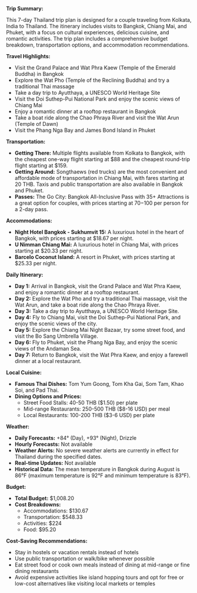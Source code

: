 **Trip Summary:**

This 7-day Thailand trip plan is designed for a couple traveling from Kolkata, India to Thailand. The itinerary includes visits to Bangkok, Chiang Mai, and Phuket, with a focus on cultural experiences, delicious cuisine, and romantic activities. The trip plan includes a comprehensive budget breakdown, transportation options, and accommodation recommendations.

**Travel Highlights:**

* Visit the Grand Palace and Wat Phra Kaew (Temple of the Emerald Buddha) in Bangkok
* Explore the Wat Pho (Temple of the Reclining Buddha) and try a traditional Thai massage
* Take a day trip to Ayutthaya, a UNESCO World Heritage Site
* Visit the Doi Suthep-Pui National Park and enjoy the scenic views of Chiang Mai
* Enjoy a romantic dinner at a rooftop restaurant in Bangkok
* Take a boat ride along the Chao Phraya River and visit the Wat Arun (Temple of Dawn)
* Visit the Phang Nga Bay and James Bond Island in Phuket

**Transportation:**

* **Getting There:** Multiple flights available from Kolkata to Bangkok, with the cheapest one-way flight starting at $88 and the cheapest round-trip flight starting at $159.
* **Getting Around:** Songthaews (red trucks) are the most convenient and affordable mode of transportation in Chiang Mai, with fares starting at 20 THB. Taxis and public transportation are also available in Bangkok and Phuket.
* **Passes:** The Go City: Bangkok All-Inclusive Pass with 35+ Attractions is a great option for couples, with prices starting at $70-$100 per person for a 2-day pass.

**Accommodations:**

* **Night Hotel Bangkok - Sukhumvit 15:** A luxurious hotel in the heart of Bangkok, with prices starting at $18.67 per night.
* **U Nimman Chiang Mai:** A luxurious hotel in Chiang Mai, with prices starting at $20.33 per night.
* **Barcelo Coconut Island:** A resort in Phuket, with prices starting at $25.33 per night.

**Daily Itinerary:**

* **Day 1:** Arrival in Bangkok, visit the Grand Palace and Wat Phra Kaew, and enjoy a romantic dinner at a rooftop restaurant.
* **Day 2:** Explore the Wat Pho and try a traditional Thai massage, visit the Wat Arun, and take a boat ride along the Chao Phraya River.
* **Day 3:** Take a day trip to Ayutthaya, a UNESCO World Heritage Site.
* **Day 4:** Fly to Chiang Mai, visit the Doi Suthep-Pui National Park, and enjoy the scenic views of the city.
* **Day 5:** Explore the Chiang Mai Night Bazaar, try some street food, and visit the Bo Sang Umbrella Village.
* **Day 6:** Fly to Phuket, visit the Phang Nga Bay, and enjoy the scenic views of the Andaman Sea.
* **Day 7:** Return to Bangkok, visit the Wat Phra Kaew, and enjoy a farewell dinner at a local restaurant.

**Local Cuisine:**

* **Famous Thai Dishes:** Tom Yum Goong, Tom Kha Gai, Som Tam, Khao Soi, and Pad Thai.
* **Dining Options and Prices:**
	+ Street Food Stalls: 40-50 THB ($1.50) per plate
	+ Mid-range Restaurants: 250-500 THB ($8-16 USD) per meal
	+ Local Restaurants: 100-200 THB ($3-6 USD) per plate

**Weather:**

* **Daily Forecasts:** +84° (Day), +93° (Night), Drizzle
* **Hourly Forecasts:** Not available
* **Weather Alerts:** No severe weather alerts are currently in effect for Thailand during the specified dates.
* **Real-time Updates:** Not available
* **Historical Data:** The mean temperature in Bangkok during August is 86°F (maximum temperature is 92°F and minimum temperature is 83°F).

**Budget:**

* **Total Budget:** $1,008.20
* **Cost Breakdowns:**
	+ Accommodations: $130.67
	+ Transportation: $548.33
	+ Activities: $224
	+ Food: $95.20

**Cost-Saving Recommendations:**

* Stay in hostels or vacation rentals instead of hotels
* Use public transportation or walk/bike whenever possible
* Eat street food or cook own meals instead of dining at mid-range or fine dining restaurants
* Avoid expensive activities like island hopping tours and opt for free or low-cost alternatives like visiting local markets or temples